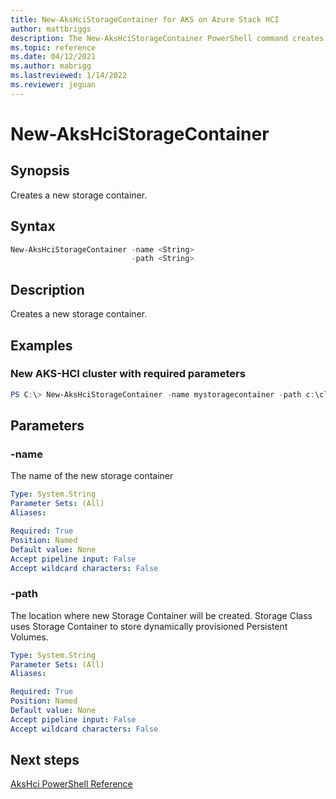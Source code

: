 ```yaml
---
title: New-AksHciStorageContainer for AKS on Azure Stack HCI
author: mattbriggs
description: The New-AksHciStorageContainer PowerShell command creates a new storage container.
ms.topic: reference
ms.date: 04/12/2021
ms.author: mabrigg 
ms.lastreviewed: 1/14/2022
ms.reviewer: jeguan
---
```


# New-AksHciStorageContainer

## Synopsis
Creates a new storage container.

## Syntax

```powershell
New-AksHciStorageContainer -name <String>
                           -path <String>          
```

## Description

Creates a new storage container.

## Examples

### New AKS-HCI cluster with required parameters

```powershell
PS C:\> New-AksHciStorageContainer -name mystoragecontainer -path c:\clusterstorage\volume1
```

## Parameters

### -name
The name of the new storage container

```yaml
Type: System.String
Parameter Sets: (All)
Aliases:

Required: True
Position: Named
Default value: None
Accept pipeline input: False
Accept wildcard characters: False
```

### -path
The location where new Storage Container will be created. Storage Class uses Storage Container to store dynamically provisioned Persistent Volumes.

```yaml
Type: System.String
Parameter Sets: (All)
Aliases:

Required: True
Position: Named
Default value: None
Accept pipeline input: False
Accept wildcard characters: False
```
## Next steps

[AksHci PowerShell Reference](index.md)
